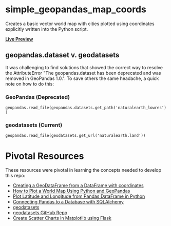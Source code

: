 # simple_geopandas_map_coords
Creates a basic vector world map with cities plotted using coordinates explicitly written into the Python script.

**[Live Preview](https://worldmap-service.geaxq2689vg7c.us-east-1.cs.amazonlightsail.com/)**

## geopandas.dataset v. geodatasets
It was challenging to find solutions that showed the correct way to resolve the AttributeError "The geopandas.dataset has been deprecated and was removed in GeoPandas 1.0.". To save others the same headache, a quick note on how to do this:

### GeoPandas (Deprecated)
`geopandas.read_file(geopandas.datasets.get_path('naturalearth_lowres'))`

### geodatasets (Current)
`geopandas.read_file(geodatasets.get_url('naturalearth.land'))`

# Pivotal Resources
These resources were pivotal in learning the concepts needed to develop this repo:

- [Creating a GeoDataFrame from a DataFrame with coordinates](https://geopandas.org/en/stable/gallery/create_geopandas_from_pandas.html)
- [How to Plot a World Map Using Python and GeoPandas](https://naturaldisasters.ai/posts/python-geopandas-world-map-tutorial/)
- [Plot Latitude and Longitude from Pandas DataFrame in Python  ](https://datascientyst.com/plot-latitude-longitude-pandas-dataframe-python/)
- [Connecting Pandas to a Database with SQLAlchemy](https://www.geeksforgeeks.org/connecting-pandas-to-a-database-with-sqlalchemy/)
- [geodatasets](https://geodatasets.readthedocs.io/en/latest/)
- [geodatasets GitHub Repo](https://github.com/geopandas/geodatasets)
- [Create Scatter Charts in Matplotlib using Flask](https://www.geeksforgeeks.org/create-scatter-charts-in-matplotlib-using-flask/)
